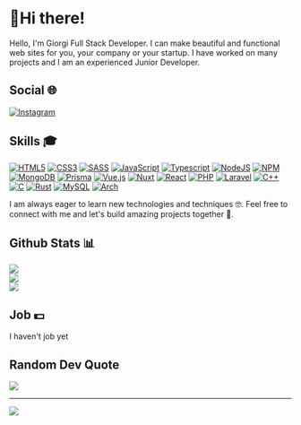 # 👋Hi there!

Hello, I'm Giorgi Full Stack Developer. I can make beautiful and functional web sites for you, your company or your startup. I have worked on many projects and I am an experienced Junior Developer.

## Social 🌐

[![Instagram](https://img.shields.io/badge/Instagram-%23E4405F.svg?logo=Instagram&logoColor=white)](https://www.instagram.com/gorgozavri/)

## Skills 🎓

[![HTML5](https://skillicons.dev/icons?i=html)](https://en.wikipedia.org/wiki/HTML)
[![CSS3](https://skillicons.dev/icons?i=css)](https://en.wikipedia.org/wiki/CSS)
[![SASS](https://skillicons.dev/icons?i=scss)](https://sass-lang.com/)
[![JavaScript](https://skillicons.dev/icons?i=js)](https://en.wikipedia.org/wiki/JavaScript)
[![Typescript](https://skillicons.dev/icons?i=ts)](https://www.typescriptlang.org/)
[![NodeJS](https://skillicons.dev/icons?i=nodejs)](https://nodejs.org/en)
[![NPM](https://skillicons.dev/icons?i=npm)](https://www.npmjs.com/)
[![MongoDB](https://skillicons.dev/icons?i=mongodb)](https://www.mongodb.com/)
[![Prisma](https://skillicons.dev/icons?i=prisma)](https://www.prisma.io/)
[![Vue.js](https://skillicons.dev/icons?i=vue)](https://vuejs.org/)
[![Nuxt](https://skillicons.dev/icons?i=nuxtjs)](https://nuxt.com/)
[![React](https://skillicons.dev/icons?i=react)](https://react.dev/)
[![PHP](https://skillicons.dev/icons?i=php)](https://www.php.net/)
[![Laravel](https://skillicons.dev/icons?i=laravel)](https://laravel.com/)
[![C++](https://skillicons.dev/icons?i=cpp)](https://en.wikipedia.org/wiki/C%2B%2B)
[![C](https://skillicons.dev/icons?i=c)](https://en.wikipedia.org/wiki/C_(programming_language))
[![Rust](https://skillicons.dev/icons?i=rust)](https://www.rust-lang.org/)
[![MySQL](https://skillicons.dev/icons?i=mysql)](https://www.mysql.com/)
[![Arch](https://skillicons.dev/icons?i=arch)](https://archlinux.org/)

I am always eager to learn new technologies and techniques 🤓. Feel free to connect with me and let's build amazing projects together 🚀.

## Github Stats 📊

![](https://github-readme-stats.vercel.app/api?username=giorgi452&theme=dark&hide_border=false&include_all_commits=false&count_private=false)<br/>
![](https://github-readme-streak-stats.herokuapp.com/?user=giorgi452&theme=dark&hide_border=false)<br/>
![](https://github-readme-stats.vercel.app/api/top-langs/?username=giorgi452&theme=dark&hide_border=false&include_all_commits=false&count_private=false&layout=compact)

## Job 💵

I haven't job yet

## Random Dev Quote

![](https://quotes-github-readme.vercel.app/api?type=horizontal&theme=radical)

---

[![](https://visitcount.itsvg.in/api?id=giorgi452&label=Profile%20Views&icon=5&pretty=true)](https://visitcount.itsvg.in)
